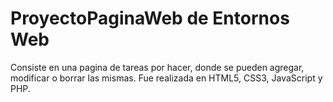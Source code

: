# ProyectoPaginaWeb de Entornos Web
Consiste en una pagina de tareas por hacer, donde se pueden agregar, modificar o borrar las mismas.
Fue realizada en HTML5, CSS3, JavaScript y PHP.
